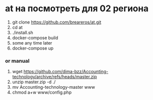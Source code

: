 # at на посмотреть для 02 региона


1. git clone https://github.com/breareros/at.git
2. cd at
3. ./install.sh
4. docker-compose build 
5. some any time later
6. docker-compose up 


### or manual 
1. wget https://github.com/dima-bzz/Accounting-technology/archive/refs/heads/master.zip
2. unzip master.zip -d ./
3. mv Accounting-technology-master www
4. chmod a+w www/config.php
